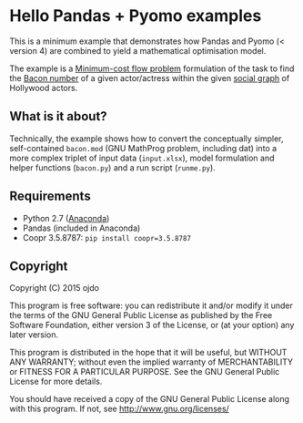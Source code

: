 # Hello Pandas + Pyomo examples

This is a minimum example that demonstrates how Pandas and Pyomo (< version 4) are combined to yield a mathematical optimisation model.

The example is a [Minimum-cost flow problem](https://en.wikipedia.org/wiki/Minimum-cost_flow_problem) formulation of the task to find the [Bacon number](https://en.wikipedia.org/wiki/Six_Degrees_of_Kevin_Bacon#Bacon_numbers) of a given actor/actress within the given [social graph](https://en.wikipedia.org/wiki/Social_graph) of Hollywood actors.

## What is it about?

Technically, the example shows how to convert the conceptually simpler, self-contained `bacon.mod` (GNU MathProg problem, including dat) into a more complex triplet of input data (`input.xlsx`), model formulation and helper functions (`bacon.py`) and a run script (`runme.py`).


## Requirements

 - Python 2.7 ([Anaconda](https://www.continuum.io/downloads))
 - Pandas (included in Anaconda)
 - Coopr 3.5.8787: `pip install coopr=3.5.8787`
 

## Copyright

Copyright (C) 2015  ojdo

This program is free software: you can redistribute it and/or modify
it under the terms of the GNU General Public License as published by
the Free Software Foundation, either version 3 of the License, or
(at your option) any later version.

This program is distributed in the hope that it will be useful,
but WITHOUT ANY WARRANTY; without even the implied warranty of
MERCHANTABILITY or FITNESS FOR A PARTICULAR PURPOSE.  See the
GNU General Public License for more details.

You should have received a copy of the GNU General Public License
along with this program.  If not, see <http://www.gnu.org/licenses/>

